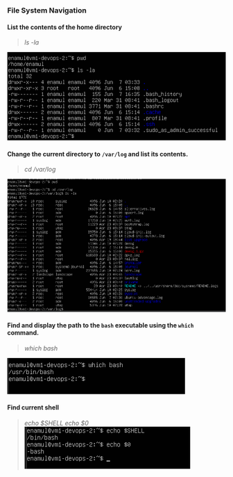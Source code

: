 ### File System Navigation

#### List the contents of the home directory

>_ls -la_

![](screenshots/list.png)

#### Change the current directory to `/var/log` and list its contents.

>_cd /var/log_

![](screenshots/directorychange.png)

#### Find and display the path to the `bash` executable using the `which` command.

>_which bash_

![](screenshots/which.png)

#### Find current shell

>_echo $SHELL_
>_echo $0_
![](screenshots/currentshell.png)
